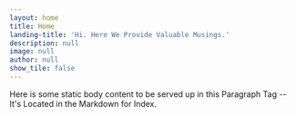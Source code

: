 ```yaml
---
layout: home
title: Home
landing-title: 'Hi. Here We Provide Valuable Musings.'
description: null
image: null
author: null
show_tile: false
---
```


Here is some static body content to be served up in this Paragraph Tag -- It's Located in the Markdown for Index.
